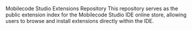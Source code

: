 Mobilecode Studio Extensions Repository
This repository serves as the public extension index for the Mobilecode Studio IDE online store, allowing users to browse and install extensions directly within the IDE.
